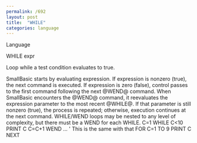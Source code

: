 ```yaml
---
permalink: /692
layout: post
title:  "WHILE"
categories: language
---
```

Language

WHILE expr

Loop while a test condition evaluates to true.


SmallBasic starts by evaluating expression. If expression is nonzero (true), the next command is executed. If expression is zero (false), control passes to the first command following the next @WEND@ command.
When SmallBasic encounters the @WEND@ command, it reevaluates the expression parameter to the most recent @WHILE@. If that parameter is still nonzero (true), the process is repeated; otherwise, execution continues at the next command.
WHILE/WEND loops may be nested to any level of complexity, but there must be a WEND for each WHILE.
C=1
WHILE C<10
    PRINT C
    C=C+1
WEND
...
' This is the same with that
FOR C=1 TO 9
    PRINT C
NEXT

